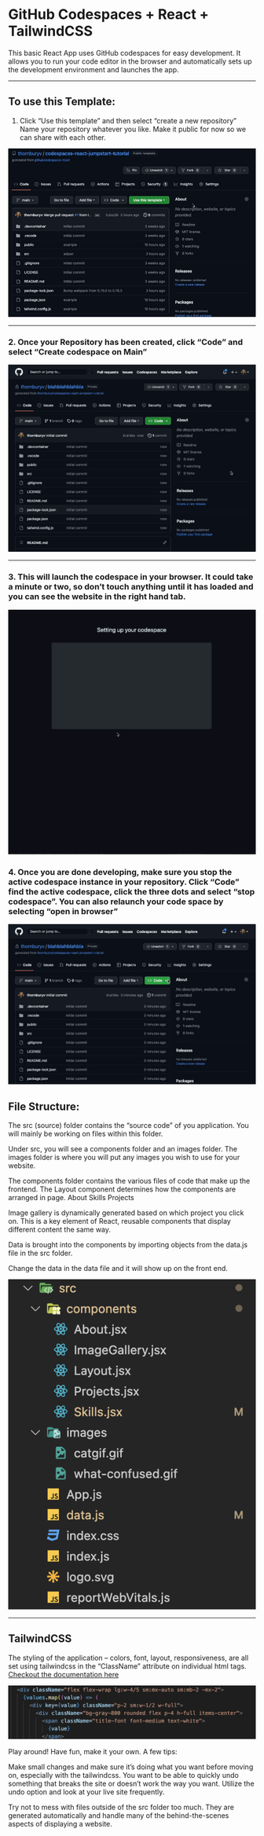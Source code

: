 # GitHub Codespaces + React + TailwindCSS

This basic React App uses GitHub codespaces for easy development. It allows you to run your code editor in the browser and automatically sets up the development environment and launches the app.

---

## To use this Template:

1. Click “Use this template” and then select “create a new repository”
Name your repository whatever you like. Make it public for now so we can share with each other.



![](./tutorial-images/create-repo.gif)

---

### 2. Once your Repository has been created, click “Code” and select “Create codespace on Main”

![](./tutorial-images/start-codespace.gif)

---

### 3. This will launch the codespace in your browser. It could take a minute or two, so don’t touch anything until it has loaded and you can see the website in the right hand tab. 


![](./tutorial-images/open-codespace.gif)

### 4. Once you are done developing, make sure you stop the active codespace instance in your repository. Click “Code” find the active codespace, click the three dots and select “stop codespace”. You can also relaunch your code space by selecting “open in browser” 

![](./tutorial-images/stop-codespace.gif)

## File Structure: 

The src (source) folder contains the “source code” of you application. You will mainly be working on files within this folder. 

Under src, you will see a components folder and an images folder. The images folder is where you will put any images you wish to use for your website. 

The components folder contains the various files of code that make up the frontend. 
The Layout component determines how the components are arranged in page. 
About
Skills
Projects

Image gallery is dynamically generated based on which project you click on. This is a key element of React, reusable components that display different content the same way. 

Data is brought into the components by importing objects from the data.js file in the src folder. 

Change the data in the data file and it will show up on the front end. 

![](./tutorial-images/src-folder.png)

---

## TailwindCSS

The styling of the application – colors, font, layout, responsiveness, are all set using tailwindcss in the “ClassName” attribute on individual html tags. [Checkout the documentation here](https://tailwindcss.com/docs/installation)

![](./tutorial-images/tailwind-example.png)

Play around! Have fun, make it your own. A few tips:

Make small changes and make sure it’s doing what you want before moving on, especially with the tailwindcss. You want to be able to quickly undo something that breaks the site or doesn’t work the way you want. Utilize the undo option and look at your live site frequently.

Try not to mess with files outside of the src folder too much. They are generated automatically and handle many of the behind-the-scenes aspects of displaying a website. 
